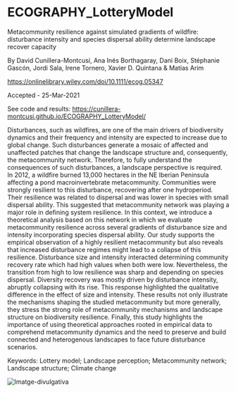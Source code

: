 # ECOGRAPHY_LotteryModel

Metacommunity resilience against simulated gradients of wildfire: disturbance intensity and species dispersal ability determine landscape recover capacity

By David Cunillera-Montcusí, Ana Inés Borthagaray, Dani Boix, Stéphanie Gascón, Jordi Sala, Irene Tornero, Xavier D. Quintana & Matías Arim

https://onlinelibrary.wiley.com/doi/10.1111/ecog.05347

Accepted - 25-Mar-2021

See code and results: https://cunillera-montcusi.github.io/ECOGRAPHY_LotteryModel/

Disturbances, such as wildfires, are one of the main drivers of biodiversity dynamics and their frequency and intensity are expected to increase due to global change. Such disturbances generate a mosaic of affected and unaffected patches that change the landscape structure and, consequently, the metacommunity network. Therefore, to fully understand the consequences of such disturbances, a landscape perspective is required. In 2012, a wildfire burned 13,000 hectares in the NE Iberian Peninsula affecting a pond macroinvertebrate metacommunity. Communities were strongly resilient to this disturbance, recovering after one hydroperiod. Their resilience was related to dispersal and was lower in species with small dispersal ability. This suggested that metacommunity network was playing a major role in defining system resilience. In this context, we introduce a theoretical analysis based on this network in which we evaluate metacommunity resilience across several gradients of disturbance size and intensity incorporating species dispersal ability. Our study supports the empirical observation of a highly resilient metacommunity but also reveals that increased disturbance regimes might lead to a collapse of this resilience. Disturbance size and intensity interacted determining community recovery rate which had high values when both were low. Nevertheless, the transition from high to low resilience was sharp and depending on species dispersal. Diversity recovery was mostly driven by disturbance intensity, abruptly collapsing with its rise. This response highlighted the qualitative difference in the effect of size and intensity. These results not only illustrate the mechanisms shaping the studied metacommunity but more generally, they stress the strong role of metacommunity mechanisms and landscape structure on biodiversity resilience. Finally, this study highlights the importance of using theoretical approaches rooted in empirical data to comprehend metacommunity dynamics and the need to preserve and build connected and heterogenous landscapes to face future disturbance scenarios.

Keywords: Lottery model; Landscape perception; Metacommunity network; Landscape structure; Climate change

![Imatge-divulgativa](https://user-images.githubusercontent.com/48903687/113833396-e4362700-9789-11eb-9f74-8ed77812db72.jpg)
